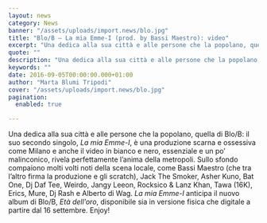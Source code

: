 ```yaml
---
layout: news
category: News
banner: "/assets/uploads/import.news/blo.jpg"
title: "Blo/B – La mia Emme-I (prod. by Bassi Maestro): video"
excerpt: "Una dedica alla sua città e alle persone che la popolano, quella di Blo/B: il suo secondo singolo, La mia Emme-I, è una produzione scarna e ossessiva come Milano e anche il video in bianco e nero, essenziale e un po’ malinconico, rivela perfettamente l’anima della metropoli. Sullo sfondo compaiono molti volti noti della scena locale, [&hellip"
quote: ""
description: "Una dedica alla sua città e alle persone che la popolano, quella di Blo/B: il suo secondo singolo, La mia Emme-I, è una produzione scarna e ossessiva come Milano e anche il video in bianco e nero, essenziale e un po’ malinconico, rivela perfettamente l’anima della metropoli. Sullo sfondo compaiono molti volti noti della scena locale, [&hellip"
keywords: ""
date: 2016-09-05T00:00:00.000+01:00
author: "Marta Blumi Tripodi"
cover: "/assets/uploads/import.news/blo.jpg"
pagination:
  enabled: true

---
```


Una dedica alla sua città e alle persone che la popolano, quella di Blo/B: il suo secondo singolo, _La mia Emme-I_, è una produzione scarna e ossessiva come Milano e anche il video in bianco e nero, essenziale e un po’ malinconico, rivela perfettamente l’anima della metropoli. Sullo sfondo compaiono molti volti noti della scena locale, come Bassi Maestro (che tra l’altro firma la produzione e gli scratch), Jack The Smoker, Asher Kuno, Bat One, Dj Daf Tee, Weirdo, Jangy Leeon, Rocksico & Lanz Khan, Tawa (16K), Erics, Mure, Dj Rash e Alberto di Wag. _La mia Emme-I_ anticipa il nuovo album di Blo/B, _Età dell’oro_, disponibile sia in versione fisica che digitale a partire dal 16 settembre. Enjoy!